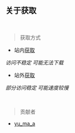 ## 关于获取

<br />

> 获取方式

- 站内[获取](download/inDownload.md)

*访问不稳定 可能无法下载*

- 站外[获取](download/outDownload.md)

*部分访问稳定 可能速度较慢*

<br />

> 贡献者
- [yu_ma_a](https://space.bilibili.com/1957264012)